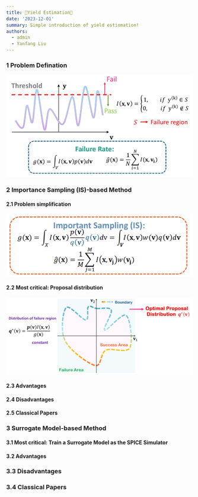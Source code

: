 ```yaml
---
title: 🌷Yield Estimation💖
date: '2023-12-01'
summary: Simple introduction of yield estiomation!
authors:
  - admin
  - Yanfang Liu
---
```



### 1 Problem Defination

![image-20231201230842917](image-20231201230842917.png)
    



### 2 Importance Sampling (IS)-based Method

#### 2.1 Problem simplification

![image-20231201231219042](image-20231201231219042.png)

#### 2.2 Most critical: Proposal distribution

![image-20231201232827471](image-20231201232827471.png)

#### 2.3 Advantages

#### 2.4 Disadvantages

#### 2.5 Classical Papers

### 3 Surrogate Model-based Method

#### 3.1 Most critical:  Train a Surrogate Model as the SPICE Simulator

#### 3.2 Advantages

### 3.3 Disadvantages

### 3.4 Classical Papers
